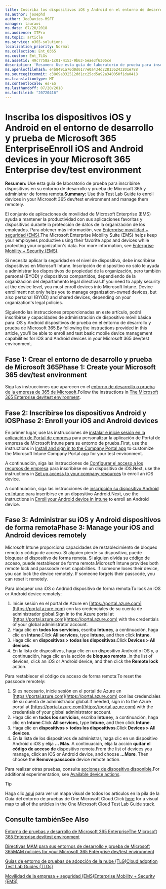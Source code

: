 ```yaml
---
title: Inscriba los dispositivos iOS y Android en el entorno de desarrollo y prueba de Microsoft 365 Enterprise
ms.author: josephd
author: JoeDavies-MSFT
manager: laurawi
ms.date: 07/20/2018
ms.audience: ITPro
ms.topic: article
ms.service: o365-solutions
localization_priority: Normal
ms.collection: Ent_O365
ms.custom: Ent_TLGs
ms.assetid: 49c7758a-1c01-4153-9b63-5eae3f6305ce
description: 'Resumen: Use esta guía de laboratorio de prueba para inscribirse dispositivos en su entorno de desarrollo y prueba de Microsoft 365 y administrar de forma remota.'
ms.openlocfilehash: e4b8491a70d0d0177e0a434d228136243201e788
ms.sourcegitcommit: c3869a332512dd1cc25cd5a92a340050f1da0418
ms.translationtype: MT
ms.contentlocale: es-ES
ms.lasthandoff: 07/20/2018
ms.locfileid: "20720416"
---
```

# <a name="enroll-ios-and-android-devices-in-your-microsoft-365-enterprise-devtest-environment"></a><span data-ttu-id="c779f-103">Inscriba los dispositivos iOS y Android en el entorno de desarrollo y prueba de Microsoft 365 Enterprise</span><span class="sxs-lookup"><span data-stu-id="c779f-103">Enroll iOS and Android devices in your Microsoft 365 Enterprise dev/test environment</span></span>

 <span data-ttu-id="c779f-104">**Resumen:** Use esta guía de laboratorio de prueba para inscribirse dispositivos en su entorno de desarrollo y prueba de Microsoft 365 y administrar de forma remota.</span><span class="sxs-lookup"><span data-stu-id="c779f-104">**Summary:** Use this Test Lab Guide to enroll devices in your Microsoft 365 dev/test environment and manage them remotely.</span></span>
  
<span data-ttu-id="c779f-p101">El conjunto de aplicaciones de movilidad de Microsoft Enterprise (EMS) ayuda a mantener la productividad con sus aplicaciones favoritas y dispositivos durante la protección de datos de la organización de los empleados. Para obtener más información, vea [Enterprise movilidad + seguridad (EMS)](https://www.microsoft.com/cloud-platform/enterprise-mobility-security).</span><span class="sxs-lookup"><span data-stu-id="c779f-p101">The Microsoft Enterprise Mobility Suite (EMS) helps keep your employees productive using their favorite apps and devices while protecting your organization's data. For more information, see [Enterprise Mobility + Security (EMS)](https://www.microsoft.com/cloud-platform/enterprise-mobility-security).</span></span>
  
<span data-ttu-id="c779f-p102">Si necesita aplicar la seguridad en el nivel de dispositivo, debe inscribirse dispositivos en Microsoft Intune. Inscripción de dispositivo no sólo le ayuda a administrar los dispositivos de propiedad de la organización, pero también personal (BYOD) y dispositivos compartidos, dependiendo de la organización del departamento legal directivas.</span><span class="sxs-lookup"><span data-stu-id="c779f-p102">If you need to apply security at the device level, you must enroll devices into Microsoft Intune. Device enrollment not only helps you to manage organization-owned devices, but also personal (BYOD) and shared devices, depending on your organization's legal policies.</span></span>
  
<span data-ttu-id="c779f-109">Siguiendo las instrucciones proporcionadas en este artículo, podrá inscribirse y capacidades de administración de dispositivo móvil básica para iOS y Android dispositivos de prueba en el entorno de desarrollo y prueba de Microsoft 365.</span><span class="sxs-lookup"><span data-stu-id="c779f-109">By following the instructions provided in this article, you'll be able to enroll and test basic mobile device management capabilities for iOS and Android devices in your Microsoft 365 dev/test environment.</span></span>
  
## <a name="phase-1-create-your-microsoft-365-devtest-environment"></a><span data-ttu-id="c779f-110">Fase 1: Crear el entorno de desarrollo y prueba de Microsoft 365</span><span class="sxs-lookup"><span data-stu-id="c779f-110">Phase 1: Create your Microsoft 365 dev/test environment</span></span>

<span data-ttu-id="c779f-111">Siga las instrucciones que aparecen en el [entorno de desarrollo o prueba de la empresa de 365 de Microsoft](the-microsoft-365-enterprise-dev-test-environment.md).</span><span class="sxs-lookup"><span data-stu-id="c779f-111">Follow the instructions in [The Microsoft 365 Enterprise dev/test environment](the-microsoft-365-enterprise-dev-test-environment.md).</span></span>
  
## <a name="phase-2-enroll-your-ios-and-android-devices"></a><span data-ttu-id="c779f-112">Fase 2: Inscribirse los dispositivos Android y iOS</span><span class="sxs-lookup"><span data-stu-id="c779f-112">Phase 2: Enroll your iOS and Android devices</span></span>

<span data-ttu-id="c779f-113">En primer lugar, use las instrucciones de [instalar e inicie sesión en la aplicación de Portal de empresa](https://docs.microsoft.com/intune-user-help/install-and-sign-in-to-the-intune-company-portal-app-ios) para personalizar la aplicación de Portal de empresa de Microsoft Intune para su entorno de prueba.</span><span class="sxs-lookup"><span data-stu-id="c779f-113">First, use the instructions in [Install and sign in to the Company Portal app](https://docs.microsoft.com/intune-user-help/install-and-sign-in-to-the-intune-company-portal-app-ios) to customize the Microsoft Intune Company Portal app for your test environment.</span></span>

<span data-ttu-id="c779f-114">A continuación, siga las instrucciones de [Configurar el acceso a los recursos de empresa](https://docs.microsoft.com/intune-user-help/enroll-your-device-in-intune-ios) para inscribirse en un dispositivo de iOS.</span><span class="sxs-lookup"><span data-stu-id="c779f-114">Next, use the instructions in [Set up access to your company resources](https://docs.microsoft.com/intune-user-help/enroll-your-device-in-intune-ios) to enroll an iOS device.</span></span>

<span data-ttu-id="c779f-115">A continuación, siga las instrucciones de [inscripción su dispositivo Android en Intune](https://docs.microsoft.com/intune-user-help/enroll-your-device-in-intune-android) para inscribirse en un dispositivo Android.</span><span class="sxs-lookup"><span data-stu-id="c779f-115">Next, use the instructions in [Enroll your Android device in Intune](https://docs.microsoft.com/intune-user-help/enroll-your-device-in-intune-android) to enroll an Android device.</span></span>

## <a name="phase-3-manage-your-ios-and-android-devices-remotely"></a><span data-ttu-id="c779f-116">Fase 3: Administrar su iOS y Android dispositivos de forma remota</span><span class="sxs-lookup"><span data-stu-id="c779f-116">Phase 3: Manage your iOS and Android devices remotely</span></span>

<span data-ttu-id="c779f-p103">Microsoft Intune proporciona capacidades de restablecimiento de bloqueo remoto y código de acceso. Si alguien pierde su dispositivo, puede bloquear el dispositivo de forma remota. Si alguien olvida su código de acceso, puede restablecer de forma remota.</span><span class="sxs-lookup"><span data-stu-id="c779f-p103">Microsoft Intune provides both remote lock and passcode reset capabilities. If someone loses their device, you can lock the device remotely. If someone forgets their passcode, you can reset it remotely.</span></span>
  
<span data-ttu-id="c779f-120">Para bloquear una iOS o Android dispositivo de forma remota:</span><span class="sxs-lookup"><span data-stu-id="c779f-120">To lock an iOS or Android device remotely:</span></span>

1. <span data-ttu-id="c779f-121">Inicie sesión en el portal de Azure en [https://portal.azure.com](https://portal.azure.com) con las credenciales de su cuenta de administrador global.</span><span class="sxs-lookup"><span data-stu-id="c779f-121">Sign in to the Azure portal at [https://portal.azure.com](https://portal.azure.com) with the credentials of your global administrator account.</span></span>
2. <span data-ttu-id="c779f-122">Haga clic en **todos los servicios**, escriba **Intune**y, a continuación, haga clic en **Intune**.</span><span class="sxs-lookup"><span data-stu-id="c779f-122">Click **All services**, type **Intune**, and then click **Intune**.</span></span>
3. <span data-ttu-id="c779f-123">Haga clic en **dispositivos > todos los dispositivos**.</span><span class="sxs-lookup"><span data-stu-id="c779f-123">Click **Devices > All devices**.</span></span>
4. <span data-ttu-id="c779f-124">En la lista de dispositivos, haga clic en un dispositivo Android o iOS y, a continuación, haga clic en la acción de **bloqueo remoto** .</span><span class="sxs-lookup"><span data-stu-id="c779f-124">In the list of devices, click an iOS or Android device, and then click the **Remote lock** action.</span></span>

    
<span data-ttu-id="c779f-125">Para restablecer el código de acceso de forma remota:</span><span class="sxs-lookup"><span data-stu-id="c779f-125">To reset the passcode remotely:</span></span>

1. <span data-ttu-id="c779f-126">Si es necesario, inicie sesión en el portal de Azure en [https://portal.azure.com](https://portal.azure.com) con las credenciales de su cuenta de administrador global.</span><span class="sxs-lookup"><span data-stu-id="c779f-126">If needed, sign in to the Azure portal at [https://portal.azure.com](https://portal.azure.com) with the credentials of your global administrator account.</span></span>
2. <span data-ttu-id="c779f-127">Haga clic en **todos los servicios**, escriba **Intune**y, a continuación, haga clic en **Intune**.</span><span class="sxs-lookup"><span data-stu-id="c779f-127">Click **All services**, type **Intune**, and then click **Intune**.</span></span>
3. <span data-ttu-id="c779f-128">Haga clic en **dispositivos > todos los dispositivos**.</span><span class="sxs-lookup"><span data-stu-id="c779f-128">Click **Devices > All devices**.</span></span>
4. <span data-ttu-id="c779f-p104">En la lista de los dispositivos de administrar, haga clic en un dispositivo Android o iOS y elija **... Más**. A continuación, elija la acción **quitar el código de acceso de** dispositivo remota.</span><span class="sxs-lookup"><span data-stu-id="c779f-p104">From the list of devices you manage, click an iOS or Android device, and choose **...More**. Then choose the **Remove passcode** device remote action.</span></span>

<span data-ttu-id="c779f-131">Para realizar otras pruebas, consulte [acciones de dispositivo disponible](https://docs.microsoft.com/intune/device-management#available-device-actions).</span><span class="sxs-lookup"><span data-stu-id="c779f-131">For additional experimentation, see [Available device actions](https://docs.microsoft.com/intune/device-management#available-device-actions).</span></span>

    

> [!TIP]
> <span data-ttu-id="c779f-132">Haga clic [aquí](http://aka.ms/catlgstack) para ver un mapa visual de todos los artículos en la pila de la Guía del entorno de pruebas de One Microsoft Cloud.</span><span class="sxs-lookup"><span data-stu-id="c779f-132">Click [here](http://aka.ms/catlgstack) for a visual map to all of the articles in the One Microsoft Cloud Test Lab Guide stack.</span></span>
  
## <a name="see-also"></a><span data-ttu-id="c779f-133">Consulte también</span><span class="sxs-lookup"><span data-stu-id="c779f-133">See Also</span></span>

[<span data-ttu-id="c779f-134">Entorno de pruebas y desarrollo de Microsoft 365 Enterprise</span><span class="sxs-lookup"><span data-stu-id="c779f-134">The Microsoft 365 Enterprise dev/test environment</span></span>](the-microsoft-365-enterprise-dev-test-environment.md)
  
[<span data-ttu-id="c779f-135">Directivas MAM para sus entornos de desarrollo y prueba de Microsoft 365</span><span class="sxs-lookup"><span data-stu-id="c779f-135">MAM policies for your Microsoft 365 Enterprise dev/test environment</span></span>](mam-policies-for-your-microsoft-365-enterprise-dev-test-environment.md)
  
[<span data-ttu-id="c779f-136">Guías de entorno de pruebas de adopción de la nube (TLG)</span><span class="sxs-lookup"><span data-stu-id="c779f-136">Cloud adoption Test Lab Guides (TLGs)</span></span>](cloud-adoption-test-lab-guides-tlgs.md)

[<span data-ttu-id="c779f-137">Movilidad de la empresa + seguridad (EMS)</span><span class="sxs-lookup"><span data-stu-id="c779f-137">Enterprise Mobility + Security (EMS)</span></span>](https://www.microsoft.com/cloud-platform/enterprise-mobility-security)


